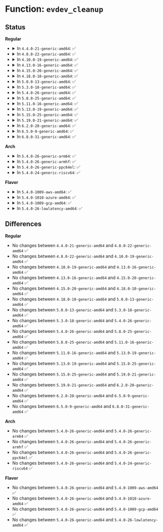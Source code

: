 # Function: <code>evdev_cleanup</code>

## Status
<b>Regular</b>
<ul>
<li>
<details>
<summary>In <code>4.4.0-21-generic-amd64</code>: ✅</summary>

```c
void evdev_cleanup(struct evdev * evdev)
```

```json
{
  "name": "evdev_cleanup",
  "collision_type": "Unique Static",
  "inline_type": "No",
  "funcs": [
    {
      "addr": 18446744071585582432,
      "name": "evdev_cleanup",
      "external": false,
      "loc": "drivers/input/evdev.c:1350",
      "file": "drivers/input/evdev.c",
      "inline": "seen, unknown",
      "caller_inline": [],
      "caller_func": [
        "drivers/input/evdev.c:evdev_disconnect",
        "drivers/input/evdev.c:evdev_connect"
      ]
    }
  ],
  "symbols": [
    {
      "addr": 18446744071585582432,
      "name": "evdev_cleanup",
      "section": ".text",
      "bind": "STB_LOCAL",
      "size": 196
    }
  ]
}
```
</details>
</li>
<li>
<details>
<summary>In <code>4.8.0-22-generic-amd64</code>: ✅</summary>

```c
void evdev_cleanup(struct evdev * evdev)
```

```json
{
  "name": "evdev_cleanup",
  "collision_type": "Unique Static",
  "inline_type": "No",
  "funcs": [
    {
      "addr": 18446744071585976480,
      "name": "evdev_cleanup",
      "external": false,
      "loc": "drivers/input/evdev.c:1350",
      "file": "drivers/input/evdev.c",
      "inline": "seen, unknown",
      "caller_inline": [],
      "caller_func": [
        "drivers/input/evdev.c:evdev_disconnect",
        "drivers/input/evdev.c:evdev_connect"
      ]
    }
  ],
  "symbols": [
    {
      "addr": 18446744071585976480,
      "name": "evdev_cleanup",
      "section": ".text",
      "bind": "STB_LOCAL",
      "size": 196
    }
  ]
}
```
</details>
</li>
<li>
<details>
<summary>In <code>4.10.0-19-generic-amd64</code>: ✅</summary>

```c
void evdev_cleanup(struct evdev * evdev)
```

```json
{
  "name": "evdev_cleanup",
  "collision_type": "Unique Static",
  "inline_type": "No",
  "funcs": [
    {
      "addr": 18446744071586164800,
      "name": "evdev_cleanup",
      "external": false,
      "loc": "drivers/input/evdev.c:1350",
      "file": "drivers/input/evdev.c",
      "inline": "seen, unknown",
      "caller_inline": [],
      "caller_func": [
        "drivers/input/evdev.c:evdev_disconnect",
        "drivers/input/evdev.c:evdev_connect"
      ]
    }
  ],
  "symbols": [
    {
      "addr": 18446744071586164800,
      "name": "evdev_cleanup",
      "section": ".text",
      "bind": "STB_LOCAL",
      "size": 196
    }
  ]
}
```
</details>
</li>
<li>
<details>
<summary>In <code>4.13.0-16-generic-amd64</code>: ✅</summary>

```c
void evdev_cleanup(struct evdev * evdev)
```

```json
{
  "name": "evdev_cleanup",
  "collision_type": "Unique Static",
  "inline_type": "No",
  "funcs": [
    {
      "addr": 18446744071586253360,
      "name": "evdev_cleanup",
      "external": false,
      "loc": "drivers/input/evdev.c:1350",
      "file": "drivers/input/evdev.c",
      "inline": "seen, unknown",
      "caller_inline": [],
      "caller_func": [
        "drivers/input/evdev.c:evdev_disconnect",
        "drivers/input/evdev.c:evdev_connect"
      ]
    }
  ],
  "symbols": [
    {
      "addr": 18446744071586253360,
      "name": "evdev_cleanup",
      "section": ".text",
      "bind": "STB_LOCAL",
      "size": 189
    }
  ]
}
```
</details>
</li>
<li>
<details>
<summary>In <code>4.15.0-20-generic-amd64</code>: ✅</summary>

```c
void evdev_cleanup(struct evdev * evdev)
```

```json
{
  "name": "evdev_cleanup",
  "collision_type": "Unique Static",
  "inline_type": "No",
  "funcs": [
    {
      "addr": 18446744071586716848,
      "name": "evdev_cleanup",
      "external": false,
      "loc": "drivers/input/evdev.c:1350",
      "file": "drivers/input/evdev.c",
      "inline": "seen, unknown",
      "caller_inline": [],
      "caller_func": [
        "drivers/input/evdev.c:evdev_disconnect",
        "drivers/input/evdev.c:evdev_connect"
      ]
    }
  ],
  "symbols": [
    {
      "addr": 18446744071586716848,
      "name": "evdev_cleanup",
      "section": ".text",
      "bind": "STB_LOCAL",
      "size": 189
    }
  ]
}
```
</details>
</li>
<li>
<details>
<summary>In <code>4.18.0-10-generic-amd64</code>: ✅</summary>

```c
void evdev_cleanup(struct evdev * evdev)
```

```json
{
  "name": "evdev_cleanup",
  "collision_type": "Unique Static",
  "inline_type": "No",
  "funcs": [
    {
      "addr": 18446744071586984320,
      "name": "evdev_cleanup",
      "external": false,
      "loc": "drivers/input/evdev.c:1356",
      "file": "drivers/input/evdev.c",
      "inline": "seen, unknown",
      "caller_inline": [],
      "caller_func": [
        "drivers/input/evdev.c:evdev_disconnect",
        "drivers/input/evdev.c:evdev_connect"
      ]
    }
  ],
  "symbols": [
    {
      "addr": 18446744071586984320,
      "name": "evdev_cleanup",
      "section": ".text",
      "bind": "STB_LOCAL",
      "size": 190
    }
  ]
}
```
</details>
</li>
<li>
<details>
<summary>In <code>5.0.0-13-generic-amd64</code>: ✅</summary>

```c
void evdev_cleanup(struct evdev * evdev)
```

```json
{
  "name": "evdev_cleanup",
  "collision_type": "Unique Static",
  "inline_type": "No",
  "funcs": [
    {
      "addr": 18446744071587146368,
      "name": "evdev_cleanup",
      "external": false,
      "loc": "drivers/input/evdev.c:1355",
      "file": "drivers/input/evdev.c",
      "inline": "seen, unknown",
      "caller_inline": [],
      "caller_func": [
        "drivers/input/evdev.c:evdev_disconnect",
        "drivers/input/evdev.c:evdev_connect"
      ]
    }
  ],
  "symbols": [
    {
      "addr": 18446744071587146368,
      "name": "evdev_cleanup",
      "section": ".text",
      "bind": "STB_LOCAL",
      "size": 190
    }
  ]
}
```
</details>
</li>
<li>
<details>
<summary>In <code>5.3.0-18-generic-amd64</code>: ✅</summary>

```c
void evdev_cleanup(struct evdev * evdev)
```

```json
{
  "name": "evdev_cleanup",
  "collision_type": "Unique Static",
  "inline_type": "No",
  "funcs": [
    {
      "addr": 18446744071587411392,
      "name": "evdev_cleanup",
      "external": false,
      "loc": "drivers/input/evdev.c:1351",
      "file": "drivers/input/evdev.c",
      "inline": "seen, unknown",
      "caller_inline": [],
      "caller_func": [
        "drivers/input/evdev.c:evdev_disconnect",
        "drivers/input/evdev.c:evdev_connect"
      ]
    }
  ],
  "symbols": [
    {
      "addr": 18446744071587411392,
      "name": "evdev_cleanup",
      "section": ".text",
      "bind": "STB_LOCAL",
      "size": 190
    }
  ]
}
```
</details>
</li>
<li>
<details>
<summary>In <code>5.4.0-26-generic-amd64</code>: ✅</summary>

```c
void evdev_cleanup(struct evdev * evdev)
```

```json
{
  "name": "evdev_cleanup",
  "collision_type": "Unique Static",
  "inline_type": "No",
  "funcs": [
    {
      "addr": 18446744071587614512,
      "name": "evdev_cleanup",
      "external": false,
      "loc": "drivers/input/evdev.c:1329",
      "file": "drivers/input/evdev.c",
      "inline": "seen, unknown",
      "caller_inline": [],
      "caller_func": [
        "drivers/input/evdev.c:evdev_disconnect",
        "drivers/input/evdev.c:evdev_connect"
      ]
    }
  ],
  "symbols": [
    {
      "addr": 18446744071587614512,
      "name": "evdev_cleanup",
      "section": ".text",
      "bind": "STB_LOCAL",
      "size": 190
    }
  ]
}
```
</details>
</li>
<li>
<details>
<summary>In <code>5.8.0-25-generic-amd64</code>: ✅</summary>

```c
void evdev_cleanup(struct evdev * evdev)
```

```json
{
  "name": "evdev_cleanup",
  "collision_type": "Unique Static",
  "inline_type": "No",
  "funcs": [
    {
      "addr": 18446744071588478832,
      "name": "evdev_cleanup",
      "external": false,
      "loc": "drivers/input/evdev.c:1319",
      "file": "drivers/input/evdev.c",
      "inline": "seen, unknown",
      "caller_inline": [],
      "caller_func": [
        "drivers/input/evdev.c:evdev_disconnect",
        "drivers/input/evdev.c:evdev_connect"
      ]
    }
  ],
  "symbols": [
    {
      "addr": 18446744071588478832,
      "name": "evdev_cleanup",
      "section": ".text",
      "bind": "STB_LOCAL",
      "size": 201
    }
  ]
}
```
</details>
</li>
<li>
<details>
<summary>In <code>5.11.0-16-generic-amd64</code>: ✅</summary>

```c
void evdev_cleanup(struct evdev * evdev)
```

```json
{
  "name": "evdev_cleanup",
  "collision_type": "Unique Static",
  "inline_type": "No",
  "funcs": [
    {
      "addr": 18446744071588508208,
      "name": "evdev_cleanup",
      "external": false,
      "loc": "drivers/input/evdev.c:1319",
      "file": "drivers/input/evdev.c",
      "inline": "seen, unknown",
      "caller_inline": [],
      "caller_func": [
        "drivers/input/evdev.c:evdev_disconnect",
        "drivers/input/evdev.c:evdev_connect"
      ]
    }
  ],
  "symbols": [
    {
      "addr": 18446744071588508208,
      "name": "evdev_cleanup",
      "section": ".text",
      "bind": "STB_LOCAL",
      "size": 194
    }
  ]
}
```
</details>
</li>
<li>
<details>
<summary>In <code>5.13.0-19-generic-amd64</code>: ✅</summary>

```c
void evdev_cleanup(struct evdev * evdev)
```

```json
{
  "name": "evdev_cleanup",
  "collision_type": "Unique Static",
  "inline_type": "No",
  "funcs": [
    {
      "addr": 18446744071588391712,
      "name": "evdev_cleanup",
      "external": false,
      "loc": "drivers/input/evdev.c:1319",
      "file": "drivers/input/evdev.c",
      "inline": "seen, unknown",
      "caller_inline": [],
      "caller_func": [
        "drivers/input/evdev.c:evdev_disconnect",
        "drivers/input/evdev.c:evdev_connect"
      ]
    }
  ],
  "symbols": [
    {
      "addr": 18446744071588391712,
      "name": "evdev_cleanup",
      "section": ".text",
      "bind": "STB_LOCAL",
      "size": 194
    }
  ]
}
```
</details>
</li>
<li>
<details>
<summary>In <code>5.15.0-25-generic-amd64</code>: ✅</summary>

```c
void evdev_cleanup(struct evdev * evdev)
```

```json
{
  "name": "evdev_cleanup",
  "collision_type": "Unique Static",
  "inline_type": "No",
  "funcs": [
    {
      "addr": 18446744071589056400,
      "name": "evdev_cleanup",
      "external": false,
      "loc": "drivers/input/evdev.c:1319",
      "file": "drivers/input/evdev.c",
      "inline": "seen, unknown",
      "caller_inline": [],
      "caller_func": [
        "drivers/input/evdev.c:evdev_disconnect",
        "drivers/input/evdev.c:evdev_connect"
      ]
    }
  ],
  "symbols": [
    {
      "addr": 18446744071589056400,
      "name": "evdev_cleanup",
      "section": ".text",
      "bind": "STB_LOCAL",
      "size": 194
    }
  ]
}
```
</details>
</li>
<li>
<details>
<summary>In <code>5.19.0-21-generic-amd64</code>: ✅</summary>

```c
void evdev_cleanup(struct evdev * evdev)
```

```json
{
  "name": "evdev_cleanup",
  "collision_type": "Unique Static",
  "inline_type": "No",
  "funcs": [
    {
      "addr": 18446744071590495488,
      "name": "evdev_cleanup",
      "external": false,
      "loc": "drivers/input/evdev.c:1319",
      "file": "drivers/input/evdev.c",
      "inline": "seen, unknown",
      "caller_inline": [],
      "caller_func": [
        "drivers/input/evdev.c:evdev_disconnect",
        "drivers/input/evdev.c:evdev_connect"
      ]
    }
  ],
  "symbols": [
    {
      "addr": 18446744071590495488,
      "name": "evdev_cleanup",
      "section": ".text",
      "bind": "STB_LOCAL",
      "size": 220
    }
  ]
}
```
</details>
</li>
<li>
<details>
<summary>In <code>6.2.0-20-generic-amd64</code>: ✅</summary>

```c
void evdev_cleanup(struct evdev * evdev)
```

```json
{
  "name": "evdev_cleanup",
  "collision_type": "Unique Static",
  "inline_type": "No",
  "funcs": [
    {
      "addr": 18446744071592141760,
      "name": "evdev_cleanup",
      "external": false,
      "loc": "drivers/input/evdev.c:1319",
      "file": "drivers/input/evdev.c",
      "inline": "seen, unknown",
      "caller_inline": [],
      "caller_func": [
        "drivers/input/evdev.c:evdev_disconnect",
        "drivers/input/evdev.c:evdev_connect"
      ]
    }
  ],
  "symbols": [
    {
      "addr": 18446744071592141760,
      "name": "evdev_cleanup",
      "section": ".text",
      "bind": "STB_LOCAL",
      "size": 220
    }
  ]
}
```
</details>
</li>
<li>
<details>
<summary>In <code>6.5.0-9-generic-amd64</code>: ✅</summary>

```c
void evdev_cleanup(struct evdev * evdev)
```

```json
{
  "name": "evdev_cleanup",
  "collision_type": "Unique Static",
  "inline_type": "No",
  "funcs": [
    {
      "addr": 18446744071592565168,
      "name": "evdev_cleanup",
      "external": false,
      "loc": "drivers/input/evdev.c:1319",
      "file": "drivers/input/evdev.c",
      "inline": "seen, unknown",
      "caller_inline": [],
      "caller_func": [
        "drivers/input/evdev.c:evdev_disconnect",
        "drivers/input/evdev.c:evdev_connect"
      ]
    }
  ],
  "symbols": [
    {
      "addr": 18446744071592565168,
      "name": "evdev_cleanup",
      "section": ".text",
      "bind": "STB_LOCAL",
      "size": 220
    }
  ]
}
```
</details>
</li>
<li>
<details>
<summary>In <code>6.8.0-31-generic-amd64</code>: ✅</summary>

```c
void evdev_cleanup(struct evdev * evdev)
```

```json
{
  "name": "evdev_cleanup",
  "collision_type": "Unique Static",
  "inline_type": "No",
  "funcs": [
    {
      "addr": 18446744071593309744,
      "name": "evdev_cleanup",
      "external": false,
      "loc": "drivers/input/evdev.c:1319",
      "file": "drivers/input/evdev.c",
      "inline": "seen, unknown",
      "caller_inline": [],
      "caller_func": [
        "drivers/input/evdev.c:evdev_disconnect",
        "drivers/input/evdev.c:evdev_connect"
      ]
    }
  ],
  "symbols": [
    {
      "addr": 18446744071593309744,
      "name": "evdev_cleanup",
      "section": ".text",
      "bind": "STB_LOCAL",
      "size": 220
    }
  ]
}
```
</details>
</li>
</ul>
<b>Arch</b>
<ul>
<li>
<details>
<summary>In <code>5.4.0-26-generic-arm64</code>: ✅</summary>

```c
void evdev_cleanup(struct evdev * evdev)
```

```json
{
  "name": "evdev_cleanup",
  "collision_type": "Unique Static",
  "inline_type": "No",
  "funcs": [
    {
      "addr": 18446603336500762848,
      "name": "evdev_cleanup",
      "external": false,
      "loc": "drivers/input/evdev.c:1329",
      "file": "drivers/input/evdev.c",
      "inline": "seen, unknown",
      "caller_inline": [],
      "caller_func": [
        "drivers/input/evdev.c:evdev_disconnect",
        "drivers/input/evdev.c:evdev_connect"
      ]
    }
  ],
  "symbols": [
    {
      "addr": 18446603336500762848,
      "name": "evdev_cleanup",
      "section": ".text",
      "bind": "STB_LOCAL",
      "size": 276
    }
  ]
}
```
</details>
</li>
<li>
<details>
<summary>In <code>5.4.0-26-generic-armhf</code>: ✅</summary>

```c
void evdev_cleanup(struct evdev * evdev)
```

```json
{
  "name": "evdev_cleanup",
  "collision_type": "Unique Static",
  "inline_type": "No",
  "funcs": [
    {
      "addr": 3233277504,
      "name": "evdev_cleanup",
      "external": false,
      "loc": "drivers/input/evdev.c:1329",
      "file": "drivers/input/evdev.c",
      "inline": "seen, unknown",
      "caller_inline": [],
      "caller_func": [
        "drivers/input/evdev.c:evdev_disconnect",
        "drivers/input/evdev.c:evdev_connect"
      ]
    }
  ],
  "symbols": [
    {
      "addr": 3233277504,
      "name": "evdev_cleanup",
      "section": ".text",
      "bind": "STB_LOCAL",
      "size": 196
    }
  ]
}
```
</details>
</li>
<li>
<details>
<summary>In <code>5.4.0-26-generic-ppc64el</code>: ✅</summary>

```c
void evdev_cleanup(struct evdev * evdev)
```

```json
{
  "name": "evdev_cleanup",
  "collision_type": "Unique Static",
  "inline_type": "No",
  "funcs": [
    {
      "addr": 13835058055294217008,
      "name": "evdev_cleanup",
      "external": false,
      "loc": "drivers/input/evdev.c:1329",
      "file": "drivers/input/evdev.c",
      "inline": "seen, unknown",
      "caller_inline": [],
      "caller_func": [
        "drivers/input/evdev.c:evdev_disconnect",
        "drivers/input/evdev.c:evdev_connect"
      ]
    }
  ],
  "symbols": [
    {
      "addr": 13835058055294217008,
      "name": "evdev_cleanup",
      "section": ".text",
      "bind": "STB_LOCAL",
      "size": 336
    }
  ]
}
```
</details>
</li>
<li>
<details>
<summary>In <code>5.4.0-24-generic-riscv64</code>: ✅</summary>

```c
void evdev_cleanup(struct evdev * evdev)
```

```json
{
  "name": "evdev_cleanup",
  "collision_type": "Unique Static",
  "inline_type": "No",
  "funcs": [
    {
      "addr": 18446743936277600102,
      "name": "evdev_cleanup",
      "external": false,
      "loc": "drivers/input/evdev.c:1329",
      "file": "drivers/input/evdev.c",
      "inline": "seen, unknown",
      "caller_inline": [],
      "caller_func": [
        "drivers/input/evdev.c:evdev_disconnect",
        "drivers/input/evdev.c:evdev_connect"
      ]
    }
  ],
  "symbols": [
    {
      "addr": 18446743936277600102,
      "name": "evdev_cleanup",
      "section": ".text",
      "bind": "STB_LOCAL",
      "size": 246
    }
  ]
}
```
</details>
</li>
</ul>
<b>Flavor</b>
<ul>
<li>
<details>
<summary>In <code>5.4.0-1009-aws-amd64</code>: ✅</summary>

```c
void evdev_cleanup(struct evdev * evdev)
```

```json
{
  "name": "evdev_cleanup",
  "collision_type": "Unique Static",
  "inline_type": "No",
  "funcs": [
    {
      "addr": 18446744071587307328,
      "name": "evdev_cleanup",
      "external": false,
      "loc": "drivers/input/evdev.c:1329",
      "file": "drivers/input/evdev.c",
      "inline": "seen, unknown",
      "caller_inline": [],
      "caller_func": [
        "drivers/input/evdev.c:evdev_disconnect",
        "drivers/input/evdev.c:evdev_connect"
      ]
    }
  ],
  "symbols": [
    {
      "addr": 18446744071587307328,
      "name": "evdev_cleanup",
      "section": ".text",
      "bind": "STB_LOCAL",
      "size": 190
    }
  ]
}
```
</details>
</li>
<li>
<details>
<summary>In <code>5.4.0-1010-azure-amd64</code>: ✅</summary>

```c
void evdev_cleanup(struct evdev * evdev)
```

```json
{
  "name": "evdev_cleanup",
  "collision_type": "Unique Static",
  "inline_type": "No",
  "funcs": [
    {
      "addr": 18446744071587075712,
      "name": "evdev_cleanup",
      "external": false,
      "loc": "drivers/input/evdev.c:1329",
      "file": "drivers/input/evdev.c",
      "inline": "seen, unknown",
      "caller_inline": [],
      "caller_func": [
        "drivers/input/evdev.c:evdev_disconnect",
        "drivers/input/evdev.c:evdev_connect"
      ]
    }
  ],
  "symbols": [
    {
      "addr": 18446744071587075712,
      "name": "evdev_cleanup",
      "section": ".text",
      "bind": "STB_LOCAL",
      "size": 190
    }
  ]
}
```
</details>
</li>
<li>
<details>
<summary>In <code>5.4.0-1009-gcp-amd64</code>: ✅</summary>

```c
void evdev_cleanup(struct evdev * evdev)
```

```json
{
  "name": "evdev_cleanup",
  "collision_type": "Unique Static",
  "inline_type": "No",
  "funcs": [
    {
      "addr": 18446744071587565760,
      "name": "evdev_cleanup",
      "external": false,
      "loc": "drivers/input/evdev.c:1329",
      "file": "drivers/input/evdev.c",
      "inline": "seen, unknown",
      "caller_inline": [],
      "caller_func": [
        "drivers/input/evdev.c:evdev_disconnect",
        "drivers/input/evdev.c:evdev_connect"
      ]
    }
  ],
  "symbols": [
    {
      "addr": 18446744071587565760,
      "name": "evdev_cleanup",
      "section": ".text",
      "bind": "STB_LOCAL",
      "size": 190
    }
  ]
}
```
</details>
</li>
<li>
<details>
<summary>In <code>5.4.0-26-lowlatency-amd64</code>: ✅</summary>

```c
void evdev_cleanup(struct evdev * evdev)
```

```json
{
  "name": "evdev_cleanup",
  "collision_type": "Unique Static",
  "inline_type": "No",
  "funcs": [
    {
      "addr": 18446744071587674960,
      "name": "evdev_cleanup",
      "external": false,
      "loc": "drivers/input/evdev.c:1329",
      "file": "drivers/input/evdev.c",
      "inline": "seen, unknown",
      "caller_inline": [],
      "caller_func": [
        "drivers/input/evdev.c:evdev_disconnect",
        "drivers/input/evdev.c:evdev_connect"
      ]
    }
  ],
  "symbols": [
    {
      "addr": 18446744071587674960,
      "name": "evdev_cleanup",
      "section": ".text",
      "bind": "STB_LOCAL",
      "size": 190
    }
  ]
}
```
</details>
</li>
</ul>

## Differences
<b>Regular</b>
<ul>
<li>
No changes between <code>4.4.0-21-generic-amd64</code> and <code>4.8.0-22-generic-amd64</code> ✅
</li>
<li>
No changes between <code>4.8.0-22-generic-amd64</code> and <code>4.10.0-19-generic-amd64</code> ✅
</li>
<li>
No changes between <code>4.10.0-19-generic-amd64</code> and <code>4.13.0-16-generic-amd64</code> ✅
</li>
<li>
No changes between <code>4.13.0-16-generic-amd64</code> and <code>4.15.0-20-generic-amd64</code> ✅
</li>
<li>
No changes between <code>4.15.0-20-generic-amd64</code> and <code>4.18.0-10-generic-amd64</code> ✅
</li>
<li>
No changes between <code>4.18.0-10-generic-amd64</code> and <code>5.0.0-13-generic-amd64</code> ✅
</li>
<li>
No changes between <code>5.0.0-13-generic-amd64</code> and <code>5.3.0-18-generic-amd64</code> ✅
</li>
<li>
No changes between <code>5.3.0-18-generic-amd64</code> and <code>5.4.0-26-generic-amd64</code> ✅
</li>
<li>
No changes between <code>5.4.0-26-generic-amd64</code> and <code>5.8.0-25-generic-amd64</code> ✅
</li>
<li>
No changes between <code>5.8.0-25-generic-amd64</code> and <code>5.11.0-16-generic-amd64</code> ✅
</li>
<li>
No changes between <code>5.11.0-16-generic-amd64</code> and <code>5.13.0-19-generic-amd64</code> ✅
</li>
<li>
No changes between <code>5.13.0-19-generic-amd64</code> and <code>5.15.0-25-generic-amd64</code> ✅
</li>
<li>
No changes between <code>5.15.0-25-generic-amd64</code> and <code>5.19.0-21-generic-amd64</code> ✅
</li>
<li>
No changes between <code>5.19.0-21-generic-amd64</code> and <code>6.2.0-20-generic-amd64</code> ✅
</li>
<li>
No changes between <code>6.2.0-20-generic-amd64</code> and <code>6.5.0-9-generic-amd64</code> ✅
</li>
<li>
No changes between <code>6.5.0-9-generic-amd64</code> and <code>6.8.0-31-generic-amd64</code> ✅
</li>
</ul>
<b>Arch</b>
<ul>
<li>
No changes between <code>5.4.0-26-generic-amd64</code> and <code>5.4.0-26-generic-arm64</code> ✅
</li>
<li>
No changes between <code>5.4.0-26-generic-amd64</code> and <code>5.4.0-26-generic-armhf</code> ✅
</li>
<li>
No changes between <code>5.4.0-26-generic-amd64</code> and <code>5.4.0-26-generic-ppc64el</code> ✅
</li>
<li>
No changes between <code>5.4.0-26-generic-amd64</code> and <code>5.4.0-24-generic-riscv64</code> ✅
</li>
</ul>
<b>Flavor</b>
<ul>
<li>
No changes between <code>5.4.0-26-generic-amd64</code> and <code>5.4.0-1009-aws-amd64</code> ✅
</li>
<li>
No changes between <code>5.4.0-26-generic-amd64</code> and <code>5.4.0-1010-azure-amd64</code> ✅
</li>
<li>
No changes between <code>5.4.0-26-generic-amd64</code> and <code>5.4.0-1009-gcp-amd64</code> ✅
</li>
<li>
No changes between <code>5.4.0-26-generic-amd64</code> and <code>5.4.0-26-lowlatency-amd64</code> ✅
</li>
</ul>
